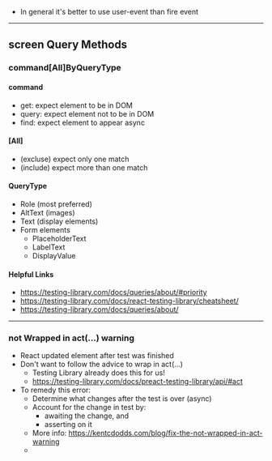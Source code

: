 - In general it's better to use user-event than fire event

---

## screen Query Methods

### command[All]ByQueryType

#### command

- get: expect element to be in DOM
- query: expect element not to be in DOM
- find: expect element to appear async

#### [All]

- (excluse) expect only one match
- (include) expect more than one match

#### QueryType

- Role (most preferred)
- AltText (images)
- Text (display elements)
- Form elements
  - PlaceholderText
  - LabelText
  - DisplayValue

#### Helpful Links

- https://testing-library.com/docs/queries/about/#priority
- https://testing-library.com/docs/react-testing-library/cheatsheet/
- https://testing-library.com/docs/queries/about/

---

### not Wrapped in act(...) warning

- React updated element after test was finished
- Don't want to follow the advice to wrap in act(...)
  - Testing Library already does this for us!
  - https://testing-library.com/docs/preact-testing-library/api/#act
- To remedy this error:
  - Determine what changes after the test is over (async)
  - Account for the change in test by:
    - awaiting the change, and
    - asserting on it
  - More info: https://kentcdodds.com/blog/fix-the-not-wrapped-in-act-warning
  -
